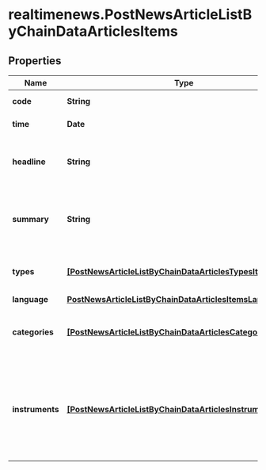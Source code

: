 # realtimenews.PostNewsArticleListByChainDataArticlesItems

## Properties

Name | Type | Description | Notes
------------ | ------------- | ------------- | -------------
**code** | **String** | Identifier of the news article. | [optional] 
**time** | **Date** | Date and time of the news article. | [optional] 
**headline** | **String** | Headline of the news article represented as text with HTML entity encoding but without HTML tags. | [optional] 
**summary** | **String** | Textual summary of the body of the news article or &#x60;null&#x60; if no summary was provided by the news article distributor. | [optional] 
**types** | [**[PostNewsArticleListByChainDataArticlesTypesItems]**](PostNewsArticleListByChainDataArticlesTypesItems.md) | Types of news article. See endpoint &#x60;/news/article/type/list&#x60; for possible values. | [optional] 
**language** | [**PostNewsArticleListByChainDataArticlesItemsLanguage**](PostNewsArticleListByChainDataArticlesItemsLanguage.md) |  | [optional] 
**categories** | [**[PostNewsArticleListByChainDataArticlesCategoriesItems]**](PostNewsArticleListByChainDataArticlesCategoriesItems.md) | Categories related to the news article. See endpoint &#x60;/category/list&#x60; for possible values. | [optional] 
**instruments** | [**[PostNewsArticleListByChainDataArticlesInstrumentsItems]**](PostNewsArticleListByChainDataArticlesInstrumentsItems.md) | Set of stock instruments related to the article. The set is not updated in the course of corporate actions, e.g. when the related company obtains a new instrument after a spin-off. | [optional] 


